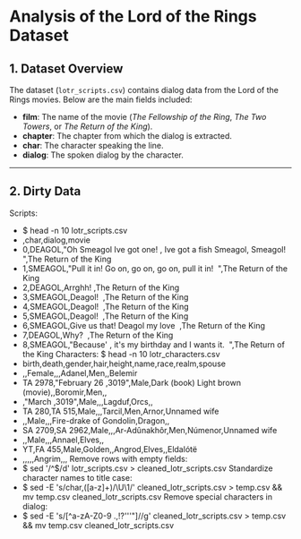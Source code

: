 # Analysis of the Lord of the Rings Dataset

## 1. Dataset Overview
The dataset (`lotr_scripts.csv`) contains dialog data from the Lord of the Rings movies. Below are the main fields included:

- **film**: The name of the movie (*The Fellowship of the Ring*, *The Two Towers*, or *The Return of the King*).
- **chapter**: The chapter from which the dialog is extracted.
- **char**: The character speaking the line.
- **dialog**: The spoken dialog by the character.

---
## 2. Dirty Data
Scripts:
- $ head -n 10 lotr_scripts.csv
- ,char,dialog,movie
- 0,DEAGOL,"Oh Smeagol Ive got one! , Ive got a fish Smeagol, Smeagol!    ",The Return of the King
- 1,SMEAGOL,"Pull it in! Go on, go on, go on, pull it in!  ",The Return of the King
- 2,DEAGOL,Arrghh! ,The Return of the King
- 3,SMEAGOL,Deagol!  ,The Return of the King
- 4,SMEAGOL,Deagol!  ,The Return of the King
- 5,SMEAGOL,Deagol!  ,The Return of the King
- 6,SMEAGOL,Give us that! Deagol my love  ,The Return of the King
- 7,DEAGOL,Why?  ,The Return of the King
- 8,SMEAGOL,"Because' , it's my birthday and I wants it.  ",The Return of the King
Characters:
$ head -n 10 lotr_characters.csv
- birth,death,gender,hair,height,name,race,realm,spouse
- ,,Female,,,Adanel,Men,,Belemir
- TA 2978,"February 26 ,3019",Male,Dark (book) Light brown (movie),,Boromir,Men,,
- ,"March ,3019",Male,,,Lagduf,Orcs,,
- TA 280,TA 515,Male,,,Tarcil,Men,Arnor,Unnamed wife
- ,,Male,,,Fire-drake of Gondolin,Dragon,,
- SA 2709,SA 2962,Male,,,Ar-Adûnakhôr,Men,Númenor,Unnamed wife
- ,,Male,,,Annael,Elves,,
- YT,FA 455,Male,Golden,,Angrod,Elves,,Eldalótë
- ,,,,,Angrim,,,
Remove rows with empty fields:
- $ sed '/^$/d' lotr_scripts.csv > cleaned_lotr_scripts.csv
Standardize character names to title case:
- $ sed -E 's/char,([a-z]+)/\U\1/' cleaned_lotr_scripts.csv > temp.csv && mv temp.csv cleaned_lotr_scripts.csv
Remove special characters in dialog:
- $ sed -E 's/[^a-zA-Z0-9 .,!?'\''"]//g' cleaned_lotr_scripts.csv > temp.csv && mv temp.csv cleaned_lotr_scripts.csv
